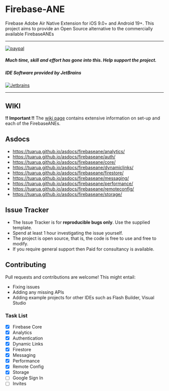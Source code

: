 # Firebase-ANE

Firebase Adobe Air Native Extension for iOS 9.0+ and Android 19+. This project aims to provide an Open Source alternative to the commercially available FirebaseANEs

-------------

[![paypal](https://www.paypalobjects.com/en_US/i/btn/btn_donateCC_LG.gif)](https://www.paypal.com/cgi-bin/webscr?cmd=_s-xclick&hosted_button_id=5UR2T52J633RC)

##### Much time, skill and effort has gone into this. Help support the project.     

##### IDE Software provided by JetBrains
[![Jetbrains](https://raw.githubusercontent.com/tuarua/WebViewANE/master/screenshots/jetbrains.png)](https://www.jetbrains.com)

-------------

## WIKI

**!! Important !!** The [wiki page](https://github.com/tuarua/Firebase-ANE/wiki) contains extensive information 
on set-up and each of the FirebaseANEs.

## Asdocs

- https://tuarua.github.io/asdocs/firebaseane/analytics/
- https://tuarua.github.io/asdocs/firebaseane/auth/
- https://tuarua.github.io/asdocs/firebaseane/core/
- https://tuarua.github.io/asdocs/firebaseane/dynamiclinks/
- https://tuarua.github.io/asdocs/firebaseane/firestore/
- https://tuarua.github.io/asdocs/firebaseane/messaging/
- https://tuarua.github.io/asdocs/firebaseane/performance/
- https://tuarua.github.io/asdocs/firebaseane/remoteconfig/
- https://tuarua.github.io/asdocs/firebaseane/storage/

## Issue Tracker

- The Issue Tracker is for **reproducible bugs only**. Use the supplied template.
- Spend at least 1 hour investigating the issue yourself.
- The project is open source, that is, the code is free to use and free to modify. 
- If you require general support then Paid for consultancy is available.

## Contributing

Pull requests and contributions are welcome! This might entail: 
- Fixing issues
- Adding any missing APIs
- Adding example projects for other IDEs such as Flash Builder, Visual Studio

### Task List
- [x] Firebase Core
- [x] Analytics
- [x] Authentication
- [x] Dynamic Links
- [x] Firestore
- [x] Messaging
- [x] Performance
- [x] Remote Config
- [x] Storage
- [ ] Google Sign In
- [ ] Invites